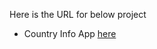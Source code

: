 Here is the URL for below project
- Country Info App [here](https://firewormx.github.io/fullstackopen/country-hook-main/index.html)
